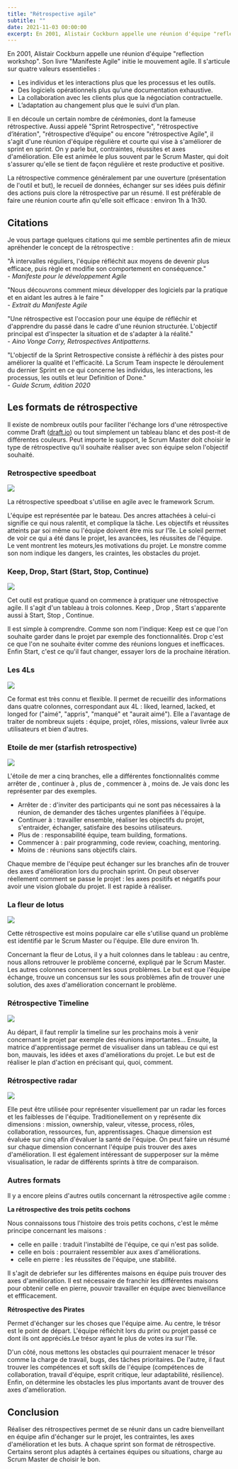 ```yaml
---
title: "Rétrospective agile"
subtitle: ""
date: 2021-11-03 00:00:00
excerpt: En 2001, Alistair Cockburn appelle une réunion d'équipe "reflection workshop". Son livre "Manifeste Agile" initie le mouvement agile. Il s'articule sur quatre valeurs essentielles...
---
```


En 2001, Alistair Cockburn appelle une réunion d'équipe "reflection workshop". Son livre "Manifeste Agile" initie le mouvement agile. Il s'articule sur quatre valeurs essentielles :

- Les individus et les interactions plus que les processus et les outils.
- Des logiciels opérationnels plus qu’une documentation exhaustive.
- La collaboration avec les clients plus que la négociation contractuelle.
- L’adaptation au changement plus que le suivi d’un plan.

Il en découle un certain nombre de cérémonies, dont la fameuse rétrospective. Aussi appelé "Sprint Retrospective", "rétrospective d’itération", "rétrospective d’équipe" ou encore "rétrospective Agile", il s'agit d'une réunion d'équipe régulière et courte qui vise à s'améliorer de sprint en sprint. On y parle but, contraintes, réussites et axes d'amélioration. Elle est animée le plus souvent par le Scrum Master, qui doit s'assurer qu'elle se tient de façon régulière et reste productive et positive.

La rétrospective commence généralement par une ouverture (présentation de l'outil et but), le recueil de données, échanger sur ses idées puis définir des actions puis clore la rétrospective par un résumé. Il est préférable de faire une réunion courte afin qu'elle soit efficace : environ 1h à 1h30.

## Citations

Je vous partage quelques citations qui me semble pertinentes afin de mieux apréhender le concept de la rétrospective :

"À intervalles réguliers, l'équipe réfléchit aux moyens de devenir plus efficace, puis règle
et modifie son comportement en conséquence."  
_- Manifeste pour le développement Agile_

"Nous découvrons comment mieux développer des logiciels par la pratique et en aidant les autres à le faire "  
_- Extrait du Manifeste Agile_

"Une rétrospective est l'occasion pour une équipe de réfléchir et d'apprendre du passé dans le cadre d'une réunion structurée. L'objectif principal est d'inspecter la situation et de s'adapter à la réalité."  
_- Aino Vonge Corry, Retrospectives Antipatterns._

"L'objectif de la Sprint Retrospective consiste à réfléchir à des pistes pour améliorer la qualité et l'efficacité. La Scrum Team inspecte le déroulement du dernier Sprint en ce qui concerne les individus, les interactions, les processus, les outils et leur Definition of Done."  
_- Guide Scrum, édition 2020_

## Les formats de rétrospective

Il existe de nombreux outils pour faciliter l'échange lors d'une rétrospective comme Draft ([draft.io](https://draft.io)) ou tout simplement un tableau blanc et des post-it de différentes couleurs. Peut importe le support, le Scrum Master doit choisir le type de rétrospective qu'il souhaite réaliser avec son équipe selon l'objectif souhaité.

### Retrospective speedboat

![](/images/projects/2021-08-17-reservia-project/retrospective_reservia.png)

La rétrospective speedboat s'utilise en agile avec le framework Scrum.

L'équipe est représentée par le bateau. Des ancres attachées à celui-ci signifie ce qui nous ralentit, et complique la tâche. Les objectifs et réussites atteints par soi même ou l'équipe doivent être mis sur l'île. Le soleil permet de voir ce qui a été dans le projet, les avancées, les réussites de l'équipe. Le vent montrent les moteurs,les motivations du projet.
Le monstre comme son nom indique les dangers, les craintes, les obstacles du projet.

### Keep, Drop, Start (Start, Stop, Continue)

![](/images/posts/2021-11-03-retro-agile/start-stop-continue.jpeg)

Cet outil est pratique quand on commence à pratiquer une rétrospective agile. Il s'agit d'un tableau à trois colonnes. Keep , Drop , Start s'apparente aussi à Start, Stop , Continue.

Il est simple à comprendre. Comme son nom l'indique: Keep est ce que l'on souhaite garder dans le projet par exemple des fonctionnalités. Drop c'est ce que l'on ne souhaite éviter comme des réunions longues et inefficaces. Enfin Start, c'est ce qu'il faut changer, essayer lors de la prochaine itération.

### Les 4Ls

![](/images/posts/2021-11-03-retro-agile/4ls-example.jpeg)

Ce format est très connu et flexible. Il permet de recueillir des informations dans quatre colonnes, correspondant aux 4L : liked, learned, lacked, et longed for ("aimé", "appris", "manqué" et "aurait aimé"). Elle a l'avantage de traiter de nombreux sujets : équipe, projet, rôles, missions, valeur livrée aux utilisateurs et bien d'autres.

### Etoile de mer (starfish retrospective)

![](/images/posts/2021-11-03-retro-agile/starfish-retrospective-powerpoint-template.jpeg)

L'étoile de mer a cinq branches, elle a différentes fonctionnalités comme arrêter de , continuer à , plus de , commencer à , moins de. Je vais donc les représenter par des exemples.

- Arrêter de : d'inviter des participants qui ne sont pas nécessaires à la réunion, de demander des tâches urgentes planifiées à l'équipe.
- Continuer à : travailler ensemble, réaliser les objectifs du projet, s'entraider, échanger, satisfaire des besoins utilisateurs.
- Plus de : responsabilité équipe, team building, formations.
- Commencer à : pair programming, code review, coaching, mentoring.
- Moins de : réunions sans objectifs clairs.

Chaque membre de l'équipe peut échanger sur les branches afin de trouver des axes d'amélioration lors du prochain sprint. On peut observer réellement comment se passe le projet : les axes positifs et négatifs pour avoir une vision globale du projet. Il est rapide à réaliser.

### La fleur de lotus

![](/images/posts/2021-11-03-retro-agile/fleur_de_lotus.png)

Cette rétrospective est moins populaire car elle s'utilise quand un problème est identifié par le Scrum Master ou l'équipe. Elle dure environ 1h.

Concernant la fleur de Lotus, il y a huit colonnes dans le tableau : au centre, nous allons retrouver le problème concerné, expliqué par le Scrum Master. Les autres colonnes concernent les sous problèmes. Le but est que l'équipe échange, trouve un concensus sur les sous problèmes afin de trouver une solution, des axes d'amélioration concernant le problème.

### Rétrospective Timeline

![](/images/posts/2021-11-03-retro-agile/retrospective_timeline.png)

Au départ, il faut remplir la timeline sur les prochains mois à venir concernant le projet par exemple des réunions importantes... Ensuite, la matrice d'apprentissage permet de visualiser dans un tableau ce qui est bon, mauvais, les idées et axes d'améliorations du projet. Le but est de réaliser le plan d'action en précisant qui, quoi, comment.

### Rétrospective radar

![](/images/posts/2021-11-03-retro-agile/retro_radar.png)

Elle peut être utilisée pour représenter visuellement par un radar les forces et les faiblesses de l'équipe. Traditionellement on y représente dix dimensions : mission, ownership, valeur, vitesse, process, rôles, collaboration, ressources, fun, apprentissages. Chaque dimension est évaluée sur cinq afin d'évaluer la santé de l'équipe. On peut faire un résumé sur chaque dimension concernant l'équipe puis trouver des axes d'amélioration. Il est également intéressant de supperposer sur la même visualisation, le radar de différents sprints à titre de comparaison.

### Autres formats

Il y a encore pleins d'autres outils concernant la rétrospective agile comme :

**La rétrospective des trois petits cochons**

Nous connaissons tous l'histoire des trois petits cochons, c'est le même principe concernant les maisons :

- celle en paille : traduit l'instabilté de l'équipe, ce qui n'est pas solide.
- celle en bois : pourraient ressembler aux axes d'améliorations.
- celle en pierre : les réussites de l'équipe, une stabilité.

Il s'agit de debriefer sur les différentes maisons en équipe puis trouver des axes d'amélioration. Il est nécessaire de franchir les différentes maisons pour obtenir celle en pierre, pouvoir travailler en équipe avec bienveillance et effficacement.

**Rétrospective des Pirates**

Permet d'échanger sur les choses que l'équipe aime. Au centre, le trésor est le point de départ. L'équipe réfléchit lors du print ou projet passé ce dont ils ont appréciés.Le trésor ayant le plus de votes ira sur l'île.

D'un côté, nous mettons les obstacles qui pourraient menacer le trésor comme la charge de travail, bugs, des tâches prioritaires. De l'autre, il faut trouver les compétences et soft skills de l'équipe (compétences de collaboration, travail d'équipe, esprit critique, leur adaptabilité, résilience). Enfin, on détermine les obstacles les plus importants avant de trouver des axes d'amélioration.

## Conclusion

Réaliser des rétrospectives permet de se réunir dans un cadre bienveillant en équipe afin d'échanger sur le projet, les contraintes, les axes d'amélioration et les buts. A chaque sprint son format de rétrospective. Certains seront plus adaptés à certaines équipes ou situations, charge au Scrum Master de choisir le bon.
